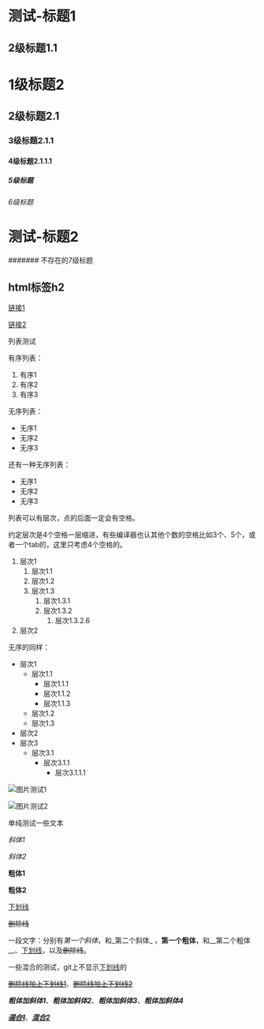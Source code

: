 # 测试-标题1

## 2级标题1.1

# 1级标题2

## 2级标题2.1

### 3级标题2.1.1

#### 4级标题2.1.1.1

##### 5级标题

###### 6级标题

# 测试-标题2

####### 不存在的7级标题

<h2>html标签h2</h2>



[链接1](https://ustc.life)

[链接2](https://www.baidu.com)



列表测试

有序列表：

1. 有序1
2. 有序2
3. 有序3

无序列表：

- 无序1
- 无序2
- 无序3

还有一种无序列表：

* 无序1
* 无序2
* 无序3

列表可以有层次，点的后面一定会有空格。

约定层次是4个空格一层缩进，有些编译器也认其他个数的空格比如3个、5个，或者一个tab的，这里只考虑4个空格的。

1. 层次1
    1. 层次1.1
    2. 层次1.2
    3. 层次1.3
        1. 层次1.3.1
        2. 层次1.3.2
            1. 层次1.3.2.6
2. 层次2

无序的同样：

- 层次1
    - 层次1.1
        - 层次1.1.1
        - 层次1.1.2
        - 层次1.1.3
    - 层次1.2
    - 层次1.3
- 层次2
- 层次3
    - 层次3.1
        - 层次3.1.1
            - 层次3.1.1.1

![图片测试1](https://git.ustc.edu.cn/uploads/-/system/appearance/header_logo/1/git1.png)

<img src="https://git.ustc.edu.cn/uploads/-/system/appearance/header_logo/1/git1.png" alt="图片测试2">

单纯测试一些文本

*斜体1*

_斜体2_

**粗体1**

__粗体2__

<u>下划线</u>

~~删除线~~

一段文字：分别有*第一个斜体*，和_第二个斜体_ ，**第一个粗体**，和__第二个粗体__、<u>下划线</u>，以及~~删除线~~。

一些混合的测试，git上不显示<u>下划线</u>的

~~<u>删除线加上下划线1</u>~~、<u>~~删除线加上下划线2~~</u>

***粗体加斜体1***、___粗体加斜体2___、__*粗体加斜体3*__、**_粗体加斜体4_**

~~**_<u>混合1</u>_**~~、<u>***混合2***</u>